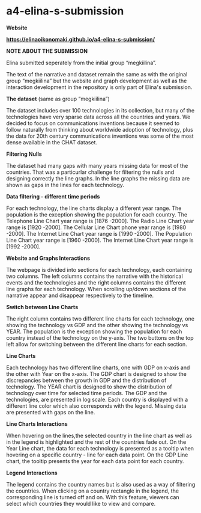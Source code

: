 # a4-elina-s-submission

**Website**

**https://elinaoikonomaki.github.io/a4-elina-s-submission/**


**NOTE ABOUT THE SUBMISSION**

Elina submitted seperately from the initial group “megkiilina”.

The text of the narrative and dataset remain the same as with the original group “megkiilina” but the website and graph development as well as the interaction development in the repository is only part of Elina's submission.

**The dataset** (same as group “megkiilina”)

The dataset includes over 100 technologies in its collection, but many of the technologies have very sparse data across all the countries and years. We decided to focus on communications inventions because it seemed to follow naturally from thinking about worldwide adoption of technology, plus the data for 20th century communications inventions was some of the most dense available in the CHAT dataset.

**Filtering Nulls**

The dataset had many gaps with many years missing data for most of the countries. That was a particurlar challenge for filtering the nulls and designing correctly the line graphs. In the line graphs the missing data are shown as gaps in the lines for each technology. 

**Data filtering - different time periods**

For each technology, the line charts display a different year range. The population is the exception showing the population for each country.
The Telephone Line Chart year range is [1876 -2000].
The Radio Line Chart year range is [1920 -2000].
The Cellular Line Chart phone year range is [1980 -2000].
The Internet Line Chart year range is [1990 -2000].
The Population Line Chart year range is [1960 -2000].
The Internet Line Chart year range is [1992 -2000].

**Website and Graphs Interactions**

The webpage is divided into sections for each technology, each containing two columns. The left columns contains the narrative with the historical events and the technologies and the right columns contains the different line graphs for each technology. When scrolling up/down sections of the narrative appear and disappear respectively to the timeline.  

**Switch between Line Charts**

The right column contains two different line charts for each technology, one showing the technology vs GDP and the other showing the technology vs YEAR. The population is the exception showing the population for each country instead of the technology on the y-axis. The two buttons on the top left allow for switching between the different line charts for each section. 

**Line Charts**

Each technology has two different line charts, one with GDP on x-axis and the other with Year on the x-axis. The GDP chart is designed to show the discrepancies between the growth in GDP and the distribution of technology. The YEAR chart is designed to show the distribution of technology over time for selected time periods. The GDP and the technologies, are presented in log scale. Each country is displayed with a different line color which also corresponds with the legend. Missing data are presented with gaps on the line. 

**Line Charts Interactions**

When hovering on the lines,the selected country in the line chart as well as in the legend is highlighted and the rest of the countries fade out. On the Year Line chart, the data for each technology is presented as a tooltip when hovering on a specific country - line for each data point. On the GDP Line chart, the tooltip presents the year for each data point for each country. 

**Legend Interactions**

The legend contains the country names but is also used as a way of filtering the countries. When clicking on a country rectangle in the legend, the corresponding line is turned off and on. With this feature, viewers can select which countries they would like to view and compare.  

